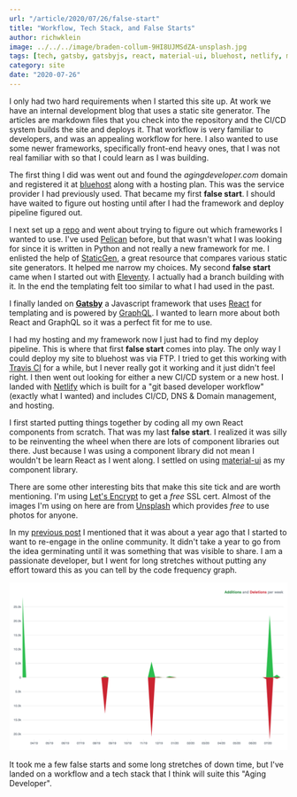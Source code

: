 ```yaml
---
url: "/article/2020/07/26/false-start"
title: "Workflow, Tech Stack, and False Starts"
author: richwklein
image: ../../../image/braden-collum-9HI8UJMSdZA-unsplash.jpg
tags: [tech, gatsby, gatsbyjs, react, material-ui, bluehost, netlify, misstep, false start]
category: site
date: "2020-07-26"
---
```


I only had two hard requirements when I started this site up. At work we have an internal development blog that uses a static site generator. The articles are markdown files that you check into the repository and the CI/CD system builds the site and deploys it. That workflow is very familiar to developers, and was an appealing workflow for here. I also wanted to use some newer frameworks, specifically front-end heavy ones, that I was not real familiar with so that I could learn as I was building. 

The first thing I did was went out and found the *agingdeveloper.com* domain and registered it at [bluehost](https://www.bluehost.com/) along with a hosting plan. This was the service provider I had previously used. That became my first **false start**. I should have waited to figure out hosting until after I had the framework and deploy pipeline figured out.

I next set up a [repo](https://github.com/richwklein/agingdeveloper) and went about trying to figure out which frameworks I wanted to use. I've used [Pelican](https://docs.getpelican.com/en/stable/index.html) before, but that wasn't what I was looking for since it is written in Python and not really a new framework for me. I enlisted the help of [StaticGen](https://www.staticgen.com/), a great resource that compares various static site generators. It helped me narrow my choices. My second **false start** came when I started out with [Eleventy](https://www.11ty.dev/). I actually had a branch building with it. In the end the templating felt too similar to what I had used in the past. 

I finally landed on **[Gatsby](http://gatsbyjs.org/)** a Javascript framework that uses [React](https://reactjs.org/) for templating and is powered by [GraphQL](https://graphql.org/). I wanted to learn more about both React and GraphQL so it was a perfect fit for me to use.  

I had my hosting and my framework now I just had to find my deploy pipeline. This is where that first **false start** comes into play. The only way I could deploy my site to bluehost was via FTP. I tried to get this working with [Travis CI](https://travis-ci.org/) for a while, but I never really got it working and it just didn't feel right. I then went out looking for either a new CI/CD system or a new host. I landed with [Netlify](https://www.netlify.com/) which is built for a "git based developer workflow" (exactly what I wanted) and includes CI/CD, DNS & Domain management, and hosting.

I first started putting things together by coding all my own React components from scratch. That was my last **false start**. I realized it was silly to be reinventing the wheel when there are lots of component libraries out there. Just because I was using a component library did not mean I wouldn't be learn React as I went along. I settled on using [material-ui](https://material-ui.com/) as my component library.

There are some other interesting bits that make this site tick and are worth mentioning. I'm using [Let's Encrypt](https://letsencrypt.org/) to get a *free* SSL cert. Almost of the images I'm using on here are from [Unsplash](https://unsplash.com/) which provides *free* to use photos for anyone.

In my [previous post](./intro.md) I mentioned that it was about a year ago that I started to want to re-engage in the online community. It didn't take a year to go from the idea germinating until it was something that was visible to share. I am a passionate developer, but I went for long stretches without putting any effort toward this as you can tell by the code frequency graph.

![Code Frequency](../../image/../../image/agingdeveloper-codfrequency-july-2020.png)

It took me a few false starts and some long stretches of down time, but I've landed on a workflow and a tech stack that I think will suite this "Aging Developer".

